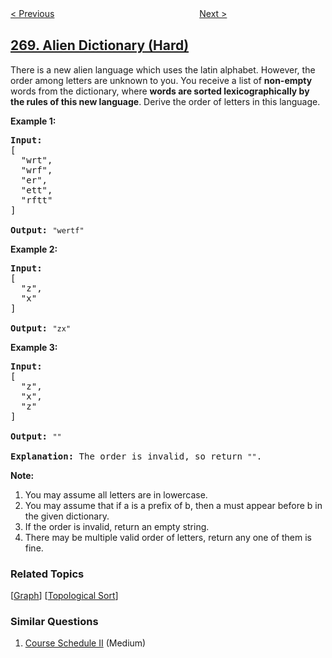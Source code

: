 <!--|This file generated by command(leetcode description); DO NOT EDIT.    |-->
<!--+----------------------------------------------------------------------+-->
<!--|@author    openset <openset.wang@gmail.com>                           |-->
<!--|@link      https://github.com/openset                                 |-->
<!--|@home      https://github.com/openset/leetcode                        |-->
<!--+----------------------------------------------------------------------+-->

[< Previous](https://github.com/openset/leetcode/tree/master/problems/missing-number "Missing Number")
　　　　　　　　　　　　　　　　
[Next >](https://github.com/openset/leetcode/tree/master/problems/closest-binary-search-tree-value "Closest Binary Search Tree Value")

## [269. Alien Dictionary (Hard)](https://leetcode.com/problems/alien-dictionary "火星词典")

<p>There is a new alien language which uses the latin alphabet. However, the order among letters are unknown to you. You receive a list of <b>non-empty</b> words from the dictionary, where <b>words are sorted lexicographically by the rules of this new language</b>. Derive the order of letters in this language.</p>

<p><b>Example 1:</b></p>

<pre>
<strong>Input:</strong>
[
  &quot;wrt&quot;,
  &quot;wrf&quot;,
  &quot;er&quot;,
  &quot;ett&quot;,
  &quot;rftt&quot;
]

<strong>Output: </strong><code>&quot;wertf&quot;</code>
</pre>

<p><b>Example 2:</b></p>

<pre>
<strong>Input:</strong>
[
  &quot;z&quot;,
  &quot;x&quot;
]

<strong>Output: </strong><code>&quot;zx&quot;</code>
</pre>

<p><b>Example 3:</b></p>

<pre>
<strong>Input:</strong>
[
  &quot;z&quot;,
  &quot;x&quot;,
  &quot;z&quot;
] 

<strong>Output:</strong> <code>&quot;&quot;</code>&nbsp;

<strong>Explanation:</strong> The order is invalid, so return <code>&quot;&quot;</code>.
</pre>

<p><b>Note:</b></p>

<ol>
	<li>You may assume all letters are in lowercase.</li>
	<li>You may assume that if a is a prefix of b, then a must appear before b in the given dictionary.</li>
	<li>If the order is invalid, return an empty string.</li>
	<li>There may be multiple valid order of letters, return any one of them is fine.</li>
</ol>

### Related Topics
  [[Graph](https://github.com/openset/leetcode/tree/master/tag/graph/README.md)]
  [[Topological Sort](https://github.com/openset/leetcode/tree/master/tag/topological-sort/README.md)]

### Similar Questions
  1. [Course Schedule II](https://github.com/openset/leetcode/tree/master/problems/course-schedule-ii) (Medium)
